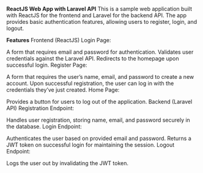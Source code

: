 **ReactJS Web App with Laravel API**
This is a sample web application built with ReactJS for the frontend and Laravel for the backend API. The app provides basic authentication features, allowing users to register, login, and logout.

**Features**
Frontend (ReactJS)
Login Page:

A form that requires email and password for authentication.
Validates user credentials against the Laravel API.
Redirects to the homepage upon successful login.
Register Page:

A form that requires the user’s name, email, and password to create a new account.
Upon successful registration, the user can log in with the credentials they’ve just created.
Home Page:

Provides a button for users to log out of the application.
Backend (Laravel API)
Registration Endpoint:

Handles user registration, storing name, email, and password securely in the database.
Login Endpoint:

Authenticates the user based on provided email and password.
Returns a JWT token on successful login for maintaining the session.
Logout Endpoint:

Logs the user out by invalidating the JWT token.
